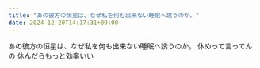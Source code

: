 ```yaml
---
title: "あの彼方の恒星は、なぜ私を何も出来ない睡眠へ誘うのか。"
date: 2024-12-20T14:17:31+09:00
---
```

あの彼方の恒星は、なぜ私を何も出来ない睡眠へ誘うのか。
休めって言ってんの
休んだらもっと効率いい
